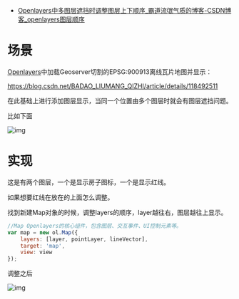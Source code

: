 - [Openlayers中多图层遮挡时调整图层上下顺序_霸道流氓气质的博客-CSDN博客_openlayers图层顺序](https://blog.csdn.net/BADAO_LIUMANG_QIZHI/article/details/118631452)

# 场景

[Openlayers](https://so.csdn.net/so/search?q=Openlayers&spm=1001.2101.3001.7020)中加载Geoserver切割的EPSG:900913离线瓦片地图并显示：

https://blog.csdn.net/BADAO_LIUMANG_QIZHI/article/details/118492511

在此基础上进行添加图层显示，当同一个位置由多个图层时就会有图层遮挡问题。

比如下面



![img](https://img-blog.csdnimg.cn/20210710100400560.jpg?x-oss-process=image/watermark,type_ZmFuZ3poZW5naGVpdGk,shadow_10,text_aHR0cHM6Ly9ibG9nLmNzZG4ubmV0L0JBREFPX0xJVU1BTkdfUUlaSEk=,size_16,color_FFFFFF,t_70)

 

# 实现

这是有两个图层，一个是显示房子图标，一个是显示红线。

如果想要红线在放在的上面怎么调整。

找到新建Map对象的时候，调整layers的顺序，layer越往右，图层越往上显示。

```javascript
//Map Openlayers的核心组件，包含图层、交互事件、UI控制元素等。
var map = new ol.Map({
    layers: [layer, pointLayer, lineVector],
    target: 'map',
    view: view
});
```

调整之后

![img](https://img-blog.csdnimg.cn/20210710100411656.jpg?x-oss-process=image/watermark,type_ZmFuZ3poZW5naGVpdGk,shadow_10,text_aHR0cHM6Ly9ibG9nLmNzZG4ubmV0L0JBREFPX0xJVU1BTkdfUUlaSEk=,size_16,color_FFFFFF,t_70)